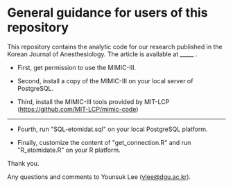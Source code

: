 # General guidance for users of this repository

This repository contains the analytic code for our research published in the Korean Journal of Anesthesiology. The article is available at _____ .

* First, get permission to use the MIMIC-III.

* Second, install a copy of the MIMIC-III on your local server of PostgreSQL.

* Third, install the MIMIC-III tools provided by MIT-LCP (https://github.com/MIT-LCP/mimic-code)

------

* Fourth, run "SQL-etomidat.sql" on your local PostgreSQL platform.

* Finally, customize the content of "get_connection.R" and run "R_etomidate.R" on your R platform. 


Thank you.

Any questions and comments to Younsuk Lee (ylee@dgu.ac.kr).

